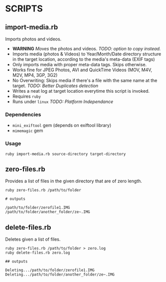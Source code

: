 # SCRIPTS

## import-media.rb

Imports photos and videos.

* **WARNING** *Moves* the photos and videos. *TODO: option to copy instead.*
* Imports media (photos & Videos) to Year/Month/Date directory structure in the target location, according to the media's meta-data (EXIF tags)
* Only imports media with proper meta-data tags. Skips otherwise.
* Works fine for JPEG Photos, AVI and QuickTime Videos (MOV, M4V, M2V, MP4, 3GP, 3G2)
* No Overwriting: Skips media if there's a file with the same name at the target. *TODO: Better Duplicates detection*
* Writes a neat log at target location everytime this script is invoked.
* Requires `ruby`
* Runs under `linux` *TODO: Platform Independance*

### Dependencies

* `mini_exiftool` gem (depends on exiftool library)
* `mimemagic` gem

### Usage

  `ruby import-media.rb source-directory target-directory`

## zero-files.rb

Provides a list of files in the given directory that are of zero length.

```
ruby zero-files.rb /path/to/folder

# outputs

/path/to/folder/zerofile1.IMG
/path/to/folder/another_folder/ze~.IMG
```

## delete-files.rb

Deletes given a list of files.

```
ruby zero-files.rb /path/to/folder > zero.log
ruby delete-files.rb zero.log

## outputs

Deleting.../path/to/folder/zerofile1.IMG
Deleting.../path/to/folder/another_folder/ze~.IMG
```
